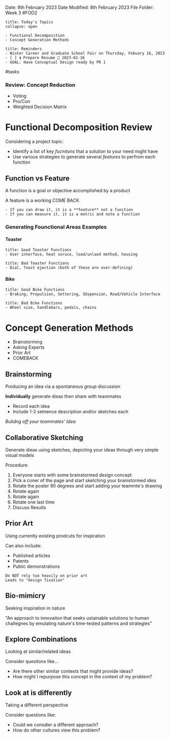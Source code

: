 Date: 8th February 2023
Date Modified: 8th February 2023
File Folder: Week 3
#FOD2  

```ad-abstract
title: Today's Topics
collapse: open

- Functional Decomposition
- Concept Generation Methods

```


```ad-note
title: Reminders
- Winter Career and Graduate School Fair on Thursday, Febuary 16, 2023
- [ ] ⏫ Prepare Resume 📅 2023-02-16
- GOAL: Have Conceptual Design ready by PR 1
```

#tasks 

### Review: Concept Reduction

- Voting
- Pro/Con
- Weighted Decision Matrix

# Functional Decomposition Review

Considering a project topic:

- Identify a list of key *fucnitons* that a solution to your need might have
- Use various strategies to generate several *features* to perfrom each function

## Function vs Feature

A function is a goal or objective accomplished by a product

A feature is a working COME BACK

```ad-note
- If you can draw it, it is a **feature** not a function
- If you can measure it, it is a metric and note a function
```


### Generating Founctional Areas Examples

#### Toaster

```ad-check
title: Good Toaster Functions
- User interface, heat soruce, load/unlaod method, housing
```

```ad-danger
title: Bad Toaster Functions
- Dial, Toast ejection (both of these are over-defining)
```


#### Bike

```ad-check
title: Good Bike Functions
- Braking, Propulsion, Settering, SUspension, Road/Vehicle Interface
```

```ad-danger
title: Bad Bike Functions
- Wheel size, handlebars, pedals, chains
```


# Concept Generation Methods

- Brainstorming
- Asking Experts
- Prior Art
- COMEBACK

## Brainstorming

Producing an idea via a spontaneous *group* discussion

**Individually** generate dieas then share with teammates
- Record each idea
- Include 1-2 setnence description and/or sketches each

*Bulidng off your teammates' Idea*

## Collaborative Sketching

Generate dieas using sketches, depicting your ideas through very simple visual models

Procedure:

1. Everyone starts with some brainstormed design concept
2. Pick a coner of the page and start sketching your brainstormed idea
3. Rotate the poster 90 degrees and start adding your teammte's drawing
4. Rotate again
5. Rotate again
6. Rotate one last time
7. Discuss Results

## Prior Art

Using currently existing prodcuts for inspiration

Can also include:
- Published articles
- Patents
- Public demonstrations

```ad-danger
Do NOT rely too heavily on prior art
Leads to "design fixation"
```

## Bio-mimicry

Seeking inspiration in nature

"An approach to innovaiton that seeks ustainable solutions to human challegnes by emulating nature's time-tested patterns and strategies"

## Explore Combinations

Looking at similar/related ideas

Consider quesitons like...
- Are there other similar contexts that might provide ideas?
- How might I repurpose this concept in the context of my problem?

## Look at is differently

Taking a different perspective

Consider questions like:
- Could we consdier a different approach?
- How do other cultures view this problem?

